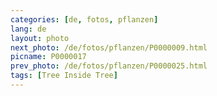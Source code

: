 ```yaml
---
categories: [de, fotos, pflanzen]
lang: de
layout: photo
next_photo: /de/fotos/pflanzen/P0000009.html
picname: P0000017
prev_photo: /de/fotos/pflanzen/P0000025.html
tags: [Tree Inside Tree]
---
```

